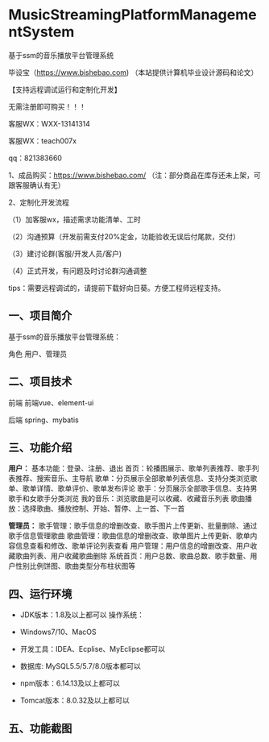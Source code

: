 # MusicStreamingPlatformManagementSystem
 基于ssm的音乐播放平台管理系统

毕设宝（https://www.bishebao.com) （本站提供计算机毕业设计源码和论文）

【支持远程调试运行和定制化开发】

无需注册即可购买！！！

客服WX：WXX-13141314

客服WX：teach007x

qq：821383660


1、成品购买：https://www.bishebao.com/ （注：部分商品在库存还未上架，可跟客服确认有无）

2、定制化开发流程

（1）加客服wx，描述需求功能清单、工时

（2）沟通预算（开发前需支付20%定金，功能验收无误后付尾款，交付）

（3）建讨论群(客服/开发人员/客户)

（4）正式开发，有问题及时讨论群沟通调整

tips：需要远程调试的，请提前下载好向日葵。方便工程师远程支持。
<h2>一、项目简介</h2>
基于ssm的音乐播放平台管理系统：

角色 用户、管理员
<h2>二、项目技术</h2>
前端 前端vue、element-ui

后端 spring、mybatis
<h2>三、功能介绍</h2>
<div class="markdown-heading" dir="auto">
<div class="markdown-heading" dir="auto">

<strong>用户：</strong>
基本功能：登录、注册、退出
首页：轮播图展示、歌单列表推荐、歌手列表推荐、搜索音乐、主导航
歌单：分页展示全部歌单列表信息、支持分类浏览歌单、歌单详情、歌单评价、歌单发布评论
歌手：分页展示全部歌手信息、支持男歌手和女歌手分类浏览
我的音乐：浏览歌曲是可以收藏、收藏音乐列表
歌曲播放：选择歌曲、播放控制、开始、暂停、上一首、下一首

<strong>管理员：</strong>
歌手管理：歌手信息的增删改查、歌手图片上传更新、批量删除、通过歌手信息管理歌曲
歌曲管理：歌曲信息的增删改查、歌单图片上传更新、歌单内容信息查看和修改、歌单评论列表查看
用户管理：用户信息的增删改查、用户收藏歌曲列表、用户收藏歌曲删除
系统首页：用户总数、歌曲总数、歌手数量、用户性别比例饼图、歌曲类型分布柱状图等

</div>
</div>
<h2>四、运行环境</h2>
<ul dir="auto">
 	<li>
<p dir="auto">JDK版本：1.8及以上都可以 操作系统：</p>
</li>
 	<li>
<p dir="auto">Windows7/10、MacOS</p>
</li>
 	<li>
<p dir="auto">开发工具：IDEA、Ecplise、MyEclipse都可以</p>
</li>
 	<li>
<p dir="auto">数据库: MySQL5.5/5.7/8.0版本都可以</p>
</li>
 	<li>
<p dir="auto">npm版本：6.14.13及以上都可以</p>
</li>
 	<li>
<p dir="auto">Tomcat版本：8.0.32及以上都可以</p>
</li>
</ul>
<h2>五、功能截图</h2>
<img class="aligncenter size-full wp-image" src="https://www.bishebao.com/wp-content/uploads/2024/07/基于ssm的音乐播放平台管理系统/result/image_1_1.png" alt="" />
<img class="aligncenter size-full wp-image" src="https://www.bishebao.com/wp-content/uploads/2024/07/基于ssm的音乐播放平台管理系统/result/image_2_2.png" alt="" />
<img class="aligncenter size-full wp-image" src="https://www.bishebao.com/wp-content/uploads/2024/07/基于ssm的音乐播放平台管理系统/result/image_3_3.png" alt="" />
<img class="aligncenter size-full wp-image" src="https://www.bishebao.com/wp-content/uploads/2024/07/基于ssm的音乐播放平台管理系统/result/image_4_4.png" alt="" />
<img class="aligncenter size-full wp-image" src="https://www.bishebao.com/wp-content/uploads/2024/07/基于ssm的音乐播放平台管理系统/result/image_5_5.png" alt="" />
<img class="aligncenter size-full wp-image" src="https://www.bishebao.com/wp-content/uploads/2024/07/基于ssm的音乐播放平台管理系统/result/image_6_6.png" alt="" />
<img class="aligncenter size-full wp-image" src="https://www.bishebao.com/wp-content/uploads/2024/07/基于ssm的音乐播放平台管理系统/result/image_7_7.png" alt="" />
<img class="aligncenter size-full wp-image" src="https://www.bishebao.com/wp-content/uploads/2024/07/基于ssm的音乐播放平台管理系统/result/image_8_8.png" alt="" />